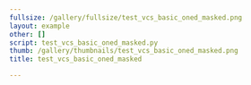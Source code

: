 ```yaml
---
fullsize: /gallery/fullsize/test_vcs_basic_oned_masked.png
layout: example
other: []
script: test_vcs_basic_oned_masked.py
thumb: /gallery/thumbnails/test_vcs_basic_oned_masked.png
title: test_vcs_basic_oned_masked

---
```

